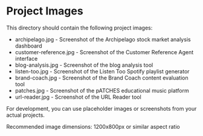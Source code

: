 # Project Images

This directory should contain the following project images:

- archipelago.jpg - Screenshot of the Archipelago stock market analysis dashboard
- customer-reference.jpg - Screenshot of the Customer Reference Agent interface
- blog-analysis.jpg - Screenshot of the blog analysis tool
- listen-too.jpg - Screenshot of the Listen Too Spotify playlist generator
- brand-coach.jpg - Screenshot of the Brand Coach content evaluation tool
- patches.jpg - Screenshot of the pATCHES educational music platform
- url-reader.jpg - Screenshot of the URL Reader tool

For development, you can use placeholder images or screenshots from your actual projects.

Recommended image dimensions: 1200x800px or similar aspect ratio